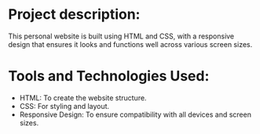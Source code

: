 # Project description:

This personal website is built using HTML and CSS, with a responsive design that ensures it looks and functions well across various screen sizes.

# Tools and Technologies Used:

<ul>
<li>HTML: To create the website structure.</li>
<li>CSS: For styling and layout.</li>
<li>Responsive Design: To ensure compatibility with all devices and screen sizes.</li>
</ul>








